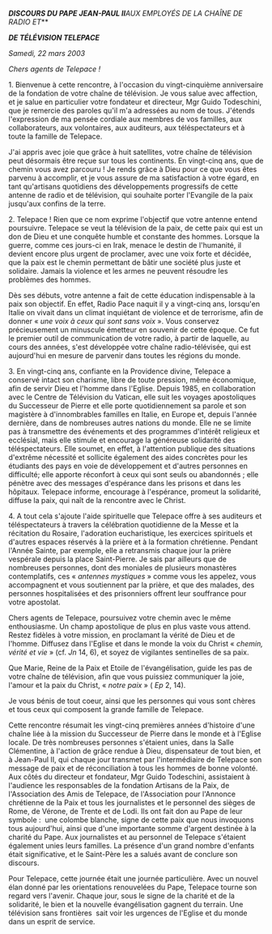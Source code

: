 ***DISCOURS DU PAPE JEAN-PAUL II**AUX EMPLOYÉS DE LA CHAÎNE DE RADIO ET***

***DE TÉLÉVISION TELEPACE***

*Samedi, 22 mars 2003*

*Chers agents de Telepace !*

1. Bienvenue à cette rencontre, à l'occasion du vingt-cinquième anniversaire de la fondation de votre chaîne de télévision. Je vous salue avec affection, et je salue en particulier votre fondateur et directeur, Mgr Guido Todeschini, que je remercie des paroles qu'il m'a adressées au nom de tous. J'étends l'expression de ma pensée cordiale aux membres de vos familles, aux collaborateurs, aux volontaires, aux auditeurs, aux téléspectateurs et à toute la famille de Telepace.

J'ai appris avec joie que grâce à huit satellites, votre chaîne de télévision peut désormais être reçue sur tous les continents. En vingt-cinq ans, que de chemin vous avez parcouru ! Je rends grâce à Dieu pour ce que vous êtes parvenu à accomplir, et je vous assure de ma satisfaction à votre égard, en tant qu'artisans quotidiens des développements progressifs de cette antenne de radio et de télévision, qui souhaite porter l'Evangile de la paix jusqu'aux confins de la terre.

2. Telepace ! Rien que ce nom exprime l'objectif que votre antenne entend poursuivre. Telepace se veut la télévision de la paix, de cette paix qui est un don de Dieu et une conquête humble et constante des hommes. Lorsque la guerre, comme ces jours-ci en Irak, menace le destin de l'humanité, il devient encore plus urgent de proclamer, avec une voix forte et décidée, que la paix est le chemin permettant de bâtir une société plus juste et solidaire. Jamais la violence et les armes ne peuvent résoudre les problèmes des hommes.

Dès ses débuts, votre antenne a fait de cette éducation indispensable à la paix son objectif. En effet, Radio Pace naquit il y a vingt-cinq ans, lorsqu'en Italie on vivait dans un climat inquiétant de violence et de terrorisme, afin de donner « *une voix à ceux qui sont sans voix* ». Vous conservez précieusement un minuscule émetteur en souvenir de cette époque. Ce fut le premier outil de communication de votre radio, à partir de laquelle, au cours des années, s'est développée votre chaîne radio-télévisée, qui est aujourd'hui en mesure de parvenir dans toutes les régions du monde.

3. En vingt-cinq ans, confiante en la Providence divine, Telepace a conservé intact son charisme, libre de toute pression, même économique, afin de servir Dieu et l'homme dans l'Eglise. Depuis 1985, en collaboration avec le Centre de Télévision du Vatican, elle suit les voyages apostoliques du Successeur de Pierre et elle porte quotidiennement sa parole et son magistère à d'innombrables familles en Italie, en Europe et, depuis l'année dernière, dans de nombreuses autres nations du monde. Elle ne se limite pas à transmettre des événements et des programmes d'intérêt religieux et ecclésial, mais elle stimule et encourage la généreuse solidarité des téléspectateurs. Elle soumet, en effet, à l'attention publique des situations d'extrême nécessité et sollicite également des aides concrètes pour les étudiants des pays en voie de développement et d'autres personnes en difficulté; elle apporte réconfort à ceux qui sont seuls ou abandonnés ; elle pénètre avec des messages d'espérance dans les prisons et dans les hôpitaux. Telepace informe, encourage à l'espérance, promeut la solidarité, diffuse la paix, qui naît de la rencontre avec le Christ.

4. A tout cela s'ajoute l'aide spirituelle que Telepace offre à ses auditeurs et téléspectateurs à travers la célébration quotidienne de la Messe et la récitation du Rosaire, l'adoration eucharistique, les exercices spirituels et d'autres espaces réservés à la prière et à la formation chrétienne. Pendant l'Année Sainte, par exemple, elle a retransmis chaque jour la prière vespérale depuis la place Saint-Pierre. Je sais par ailleurs que de nombreuses personnes, dont des moniales de plusieurs monastères contemplatifs, ces « *antennes mystiques* » comme vous les appelez, vous accompagnent et vous soutiennent par la prière, et que des malades, des personnes hospitalisées et des prisonniers offrent leur souffrance pour votre apostolat.

Chers agents de Telepace, poursuivez votre chemin avec le même enthousiasme. Un champ apostolique de plus en plus vaste vous attend. Restez fidèles à votre mission, en proclamant la vérité de Dieu et de l'homme. Diffusez dans l'Eglise et dans le monde la voix du Christ « *chemin, vérité et vie* » (cf. *Jn* 14, 6), et soyez de vigilantes sentinelles de sa paix.

Que Marie, Reine de la Paix et Etoile de l'évangélisation, guide les pas de votre chaîne de télévision, afin que vous puissiez communiquer la joie, l'amour et la paix du Christ, « *notre paix* » ( *Ep* 2, 14).

Je vous bénis de tout coeur, ainsi que les personnes qui vous sont chères et tous ceux qui composent la grande famille de Telepace.

Cette rencontre résumait les vingt-cinq premières années d'histoire d'une chaîne liée à la mission du Successeur de Pierre dans le monde et à l'Eglise locale. De très nombreuses personnes s'étaient unies, dans la Salle Clémentine, à l'action de grâce rendue à Dieu, dispensateur de tout bien, et à Jean-Paul II, qui chaque jour transmet par l'intermédiaire de Telepace son message de paix et de réconciliation à tous les hommes de bonne volonté. Aux côtés du directeur et fondateur, Mgr Guido Todeschini, assistaient à l'audience les responsables de la fondation Artisans de la Paix, de l'Association des Amis de Telepace, de l'Association pour l'Annonce chrétienne de la Paix et tous les journalistes et le personnel des sièges de Rome, de Vérone, de Trente et de Lodi. Ils ont fait don au Pape de leur symbole :  une colombe blanche, signe de cette paix que nous invoquons tous aujourd'hui, ainsi que d'une importante somme d'argent destinée à la charité du Pape. Aux journalistes et au personnel de Telepace s'étaient également unies leurs familles. La présence d'un grand nombre d'enfants était significative, et le Saint-Père les a salués avant de conclure son discours.

Pour Telepace, cette journée était une journée particulière. Avec un nouvel élan donné par les orientations renouvelées du Pape, Telepace tourne son regard vers l'avenir. Chaque jour, sous le signe de la charité et de la solidarité, le bien et la nouvelle évangélisation gagnent du terrain. Une télévision sans frontières  sait voir les urgences de l'Eglise et du monde dans un esprit de service.